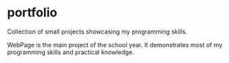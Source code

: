 # portfolio
Collection of small projects showcasing my programming skills.

WebPage is the main project of the school year. It demonstrates most of my programming skills and practical knowledge.
